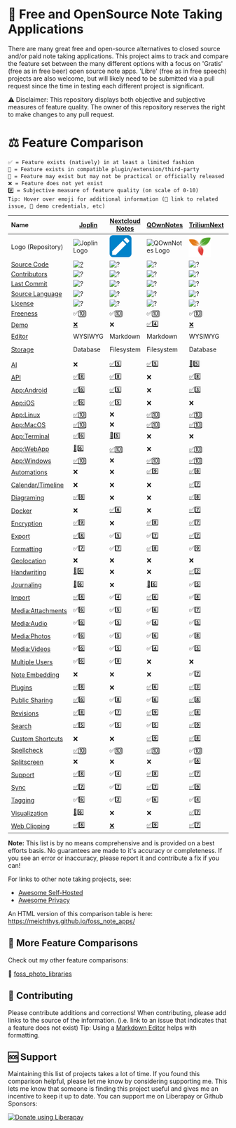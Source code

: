 # 📝 Free and OpenSource Note Taking Applications

There are many great free and open-source alternatives to closed source and/or paid note taking applications. This project aims to track and compare the feature set between the many different options with a focus on 'Gratis' (free as in free beer) open source note apps. 'Libre' (free as in free speech) projects are also welcome, but will likely need to be submitted via a pull request since the time in testing each different project is significant.

⚠️ Disclaimer: This repository displays both objective and subjective measures of feature quality. The owner of this repository reserves the right to make changes to any pull request.

# ⚖️ Feature Comparison

```text
✅ = Feature exists (natively) in at least a limited fashion
🔌 = Feature exists in compatible plugin/extension/third-party
🚧 = Feature may exist but may not be practical or officially released
❌ = Feature does not yet exist
#️⃣ = Subjective measure of feature quality (on scale of 0-10)
Tip: Hover over emoji for additional information (🔗 link to related issue, 🔑 demo credentials, etc)
```


| Name                                               | [Joplin](https://github.com/laurent22/joplin)                                                                                                                                                    | [Nextcloud Notes](https://github.com/nextcloud/notes)                                                                                                | [QOwnNotes](https://github.com/pbek/QOwnNotes)                                                                                         | [TriliumNext](https://github.com/TriliumNext/Notes)                                                                                                                               | [SilverBullet](https://github.com/silverbulletmd/silverbullet)                                                                                              |
| :------------------------------------------------- | ------------------------------------------------------------------------------------------------------------------------------------------------------------------------------------------------ | ---------------------------------------------------------------------------------------------------------------------------------------------------- | -------------------------------------------------------------------------------------------------------------------------------------- | --------------------------------------------------------------------------------------------------------------------------------------------------------------------------------- | ----------------------------------------------------------------------------------------------------------------------------------------------------------- |
| Logo (Repository)                                  | <img src="https://raw.githubusercontent.com/laurent22/joplin/refs/heads/dev/packages/app-mobile/android/app/src/main/res/mipmap-xxhdpi/ic_launcher.png" style="width: 50px"  alt="Joplin Logo"/> | <img src="https://raw.githubusercontent.com/nextcloud/notes/refs/heads/main/img/favicon-touch.png" style="width: 50px"  alt="Nextcloud Notes Logo"/> | <img src="https://raw.githubusercontent.com/pbek/QOwnNotes/refs/heads/main/icons/icon.png" style="width: 50px"  alt="QOwnNotes Logo"/> | <img src="https://raw.githubusercontent.com/TriliumNext/Notes/22db58d410009ef28acdf06deba909542ebde60f/images/icon-color.svg" style="width: 50px"  alt="TriliumNext Notes Logo"/> | <img src="https://raw.githubusercontent.com/silverbulletmd/silverbullet/refs/heads/main/web/images/logo.png" style="width: 50px"  alt="SilverBullet Logo"/> |
| [Source Code](features.md#source_code)             | [![?](https://img.shields.io/github/stars/laurent22/joplin?label=%20)](https://github.com/laurent22/joplin)                                                                                      | ![?](https://img.shields.io/github/stars/nextcloud/notes?label=%20)                                                                                  | ![?](https://img.shields.io/github/stars/pbek/qownnotes?label=%20)                                                                     | ![?](https://img.shields.io/github/stars/triliumnext/notes?label=%20)                                                                                                             | ![?](https://img.shields.io/github/stars/silverbulletmd/silverbullet?label=%20)                                                                             |
| [Contributors](features.md#contributors)           | ![?](https://img.shields.io/github/contributors/laurent22/joplin?label=%20)                                                                                                                      | ![?](https://img.shields.io/github/contributors/nextcloud/notes?label=%20)                                                                           | ![?](https://img.shields.io/github/contributors/pbek/qownnotes?label=%20)                                                              | ![?](https://img.shields.io/github/contributors/triliumnext/notes?label=%20)                                                                                                      | ![?](https://img.shields.io/github/contributors/silverbulletmd/silverbullet?label=%20)                                                                      |
| [Last Commit](features.md#last-commit)             | ![?](https://img.shields.io/github/last-commit/laurent22/joplin?label=%20)                                                                                                                       | ![?](https://img.shields.io/github/last-commit/nextcloud/notes?label=%20)                                                                            | ![?](https://img.shields.io/github/last-commit/pbek/qownnotes?label=%20)                                                               | ![?](https://img.shields.io/github/last-commit/triliumnext/notes?label=%20)                                                                                                       | ![?](https://img.shields.io/github/last-commit/silverbulletmd/silverbullet?label=%20)                                                                       |
| [Source Language](features.md#source-language)     | ![?](https://img.shields.io/github/languages/top/laurent22/joplin)                                                                                                                               | ![?](https://img.shields.io/github/languages/top/nextcloud/notes)                                                                                    | ![?](https://img.shields.io/github/languages/top/pbek/qownnotes)                                                                       | ![?](https://img.shields.io/github/languages/top/triliumnext/notes)                                                                                                               | ![?](https://img.shields.io/github/languages/top/silverbulletmd/silverbullet)                                                                               |
| [License](features.md#license)                     | ![?](https://img.shields.io/github/license/laurent22/joplin?label=%20)                                                                                                                           | ![?](https://img.shields.io/github/license/nextcloud/notes?label=%20)                                                                                | ![?](https://img.shields.io/github/license/pbek/qownnotes?label=%20)                                                                   | ![?](https://img.shields.io/github/license/triliumnext/notes?label=%20)                                                                                                           | ![?](https://img.shields.io/github/license/silverbulletmd/silverbullet?label=%20)                                                                           |
| [Freeness](features.md#freeness)                   | ✅🔟                                                                                                                                                                                               | ✅🔟                                                                                                                                                   | ✅🔟                                                                                                                                     | ✅🔟                                                                                                                                                                                | ✅🔟                                                                                                                                                          |
| [Demo](features.md#demo)                           | [❌](https://joplinapp.org/plans/)                                                                                                                                                                | ❌                                                                                                                                                    | [✅4️⃣](https://www.qownnotes.org/getting-started/demo.html#qownnotes-demo)                                                               | [❌](https://github.com/TriliumNext/Notes/issues/498)                                                                                                                              | [✅🔟](https://silverbullet.md/)                                                                                                                              |
| [Editor](features.md#editor)                       | WYSIWYG                                                                                                                                                                                          | Markdown                                                                                                                                             | Markdown                                                                                                                               | WYSIWYG                                                                                                                                                                           | Markdown                                                                                                                                                    |
| [Storage](features.md#storage)                     | Database                                                                                                                                                                                         | Filesystem                                                                                                                                           | Filesystem                                                                                                                             | Database                                                                                                                                                                          | Filesystem / Database                                                                                                                                       |
| [AI](features.md#ai)                               | ❌                                                                                                                                                                                                | [✅5️⃣](https://docs.nextcloud.com/server/latest/admin_manual/ai/index.html)                                                                            | [✅5️⃣](https://www.qownnotes.org/blog/2024-05-17-AI-support-was-added-to-QOwnNotes.html)                                                 | [🔌5️⃣](https://github.com/soulsands/trilium-chat)                                                                                                                                   | ❌                                                                                                                                                           |
| [API](features.md#api)                             | [✅8️⃣](https://joplinapp.org/help/api/references/rest_api/)                                                                                                                                        | [✅8️⃣](https://github.com/nextcloud/notes/blob/main/docs/api/README.md)                                                                                | ❌                                                                                                                                      | [✅8️⃣](https://triliumnext.github.io/Docs/Wiki/etapi.html)                                                                                                                          | [✅8️⃣](https://silverbullet.md/API)                                                                                                                           |
| [App:Android](features.md#app-android)             | [✅6️⃣](https://play.google.com/store/apps/details?id=net.cozic.joplin)                                                                                                                             | [✅5️⃣](https://play.google.com/store/apps/details?id=it.niedermann.owncloud.notes&pli=1)                                                               | ❌                                                                                                                                      | [✅3️⃣](https://github.com/FliegendeWurst/TriliumDroid)                                                                                                                              | ❌                                                                                                                                                           |
| [App:iOS](features.md#app-ios)                     | [✅6️⃣](https://apps.apple.com/us/app/joplin/id1315599797)                                                                                                                                          | [✅5️⃣](https://apps.apple.com/us/app/nextcloud-notes/id813973264)                                                                                      | ❌                                                                                                                                      | ❌                                                                                                                                                                                 | ❌                                                                                                                                                           |
| [App:Linux](features.md#app-linux)                 | [✅🔟](https://joplinapp.org/help/install/)                                                                                                                                                        | ❌                                                                                                                                                    | [✅🔟](https://www.qownnotes.org/installation/)                                                                                          | [✅🔟](https://github.com/TriliumNext/Notes/releases)                                                                                                                               | ❌                                                                                                                                                           |
| [App:MacOS](features.md#app-macos)                 | [✅🔟](https://joplinapp.org/help/install/)                                                                                                                                                        | ❌                                                                                                                                                    | [✅🔟](https://www.qownnotes.org/installation/)                                                                                          | [✅🔟](https://github.com/TriliumNext/Notes/releases)                                                                                                                               | ❌                                                                                                                                                           |
| [App:Terminal](features.md#terminal)               | [✅6️⃣](https://joplinapp.org/help/apps/terminal/)                                                                                                                                                  | [🚧5️⃣](https://github.com/djmoch/nncli/)                                                                                                               | ❌                                                                                                                                      | ❌                                                                                                                                                                                 | ❌                                                                                                                                                           |
| [App:WebApp](features.md#app-webapp)               | [🚧6️⃣](https://joplinapp.org/help/dev/BUILD#web)                                                                                                                                                   | [✅🔟](https://apps.nextcloud.com/apps/notes)                                                                                                          | ❌                                                                                                                                      | [✅🔟](https://github.com/TriliumNext/Notes/releases)                                                                                                                               | [✅🔟](https://github.com/TriliumNext/Notes/releases)                                                                                                         |
| [App:Windows](features.md#app-windows)             | [✅🔟](https://joplinapp.org/help/install/)                                                                                                                                                        | ❌                                                                                                                                                    | [✅🔟](https://www.qownnotes.org/installation/)                                                                                          | [✅🔟](https://github.com/TriliumNext/Notes/releases)                                                                                                                               | ❌                                                                                                                                                           |
| [Automations](features.md#automations)             | ❌                                                                                                                                                                                                | ❌                                                                                                                                                    | [✅9️⃣](https://triliumnext.github.io/Docs/Wiki/scripts)                                                                                  | [✅8️⃣](https://silverbullet.md/Space%20Script)                                                                                                                                      | [✅8️⃣](https://silverbullet.md/Space%20Script)                                                                                                                |
| [Calendar/Timeline](features.md#calendar-timeline) | ❌                                                                                                                                                                                                | ❌                                                                                                                                                    | ❌                                                                                                                                      | [✅7️⃣](https://triliumnext.github.io/Docs/Wiki/day-notes.html)                                                                                                                      | ❌                                                                                                                                                           |
| [Diagraming](features.md#diagraming)               | [✅8️⃣](https://silverbullet.md/Space%20Script)                                                                                                                                                     | ❌                                                                                                                                                    | ❌                                                                                                                                      | [✅8️⃣](https://triliumnext.github.io/Docs/Wiki/canvas-note.html)                                                                                                                    | [✅6️⃣](https://silverbullet.md/Plugs/Mermaid)                                                                                                                 |
| [Docker](features.md#docker)                       | ❌                                                                                                                                                                                                | [✅6️⃣](https://github.com/nextcloud/all-in-one)                                                                                                        | ❌                                                                                                                                      | [✅7️⃣](https://triliumnext.github.io/Docs/Wiki/docker-server-installation.html)                                                                                                     | [✅🔟](https://silverbullet.md/Install/Docker)                                                                                                                |
| [Encryption](features.md#encryption)               | [✅9️⃣](https://joplinapp.org/help/apps/sync/e2ee/)                                                                                                                                                 | ❌                                                                                                                                                    | [✅8️⃣](https://www.qownnotes.org/blog/2016-10-02-Note-encryption-with-keybase.io-or-directly-with-PGP.html)                              | [✅7️⃣](https://triliumnext.github.io/Docs/Wiki/protected-notes.html)                                                                                                                | ❌                                                                                                                                                           |
| [Export](features.md#export)                       | [✅8️⃣](https://joplinapp.org/help/apps/import_export/#exporting)                                                                                                                                   | ✅5️⃣                                                                                                                                                   | ✅7️⃣                                                                                                                                     | [✅7️⃣](https://triliumnext.github.io/Docs/Wiki/markdown.html)                                                                                                                       | ❔                                                                                                                                                           |
| [Formatting](features.md#formatting)               | ✅7️⃣                                                                                                                                                                                               | ✅7️⃣                                                                                                                                                   | [✅8️⃣]()                                                                                                                                 | ✅9️⃣                                                                                                                                                                                | ❔                                                                                                                                                           |
| [Geolocation](features.md#geolocation)             | ❌                                                                                                                                                                                                | ❌                                                                                                                                                    | ❌                                                                                                                                      | ❌                                                                                                                                                                                 | ❔                                                                                                                                                           |
| [Handwriting](features.md#handwriting)             | [🔌6️⃣](https://joplinapp.org/plugins/plugin/io.github.personalizedrefrigerator.js-draw/)                                                                                                           | ❌                                                                                                                                                    | ❌                                                                                                                                      | [✅2️⃣](https://triliumnext.github.io/Docs/Wiki/canvas-note.html)                                                                                                                    | ❔                                                                                                                                                           |
| [Journaling](features.md#journaling)               | [🔌6️⃣](https://joplinapp.org/plugins/plugin/com.leenzhu.journal/)                                                                                                                                  | ❌                                                                                                                                                    | [🔌6️⃣](https://github.com/qownnotes/scripts/tree/master/journal-entry)                                                                   | ✅5️⃣                                                                                                                                                                                | ❔                                                                                                                                                           |
| [Import](features.md#import)                       | [✅8️⃣](https://joplinapp.org/help/apps/import_export/#importing)                                                                                                                                   | ✅4️⃣                                                                                                                                                   | [✅6️⃣](https://www.qownnotes.org/getting-started/importing-notes.html#importing-notes)                                                   | ✅8️⃣                                                                                                                                                                                | ❔                                                                                                                                                           |
| [Media:Attachments](features.md#media-attachments) | ✅6️⃣                                                                                                                                                                                               | ✅5️⃣                                                                                                                                                   | ✅6️⃣                                                                                                                                     | ✅7️⃣                                                                                                                                                                                | ❔                                                                                                                                                           |
| [Media:Audio](features.md#media-audio)             | ✅6️⃣                                                                                                                                                                                               | ✅5️⃣                                                                                                                                                   | ✅4️⃣                                                                                                                                     | ✅5️⃣                                                                                                                                                                                | ❔                                                                                                                                                           |
| [Media:Photos](features.md#media-photos)           | ✅6️⃣                                                                                                                                                                                               | ✅5️⃣                                                                                                                                                   | ✅6️⃣                                                                                                                                     | ✅8️⃣                                                                                                                                                                                | ❔                                                                                                                                                           |
| [Media:Videos](features.md#media-videos)           | ✅6️⃣                                                                                                                                                                                               | ✅5️⃣                                                                                                                                                   | ✅4️⃣                                                                                                                                     | ✅5️⃣                                                                                                                                                                                | ❔                                                                                                                                                           |
| [Multiple Users](features.md#multiple-users)       | ✅6️⃣                                                                                                                                                                                               | ✅8️⃣                                                                                                                                                   | ❌                                                                                                                                      | ❌                                                                                                                                                                                 | ❔                                                                                                                                                           |
| [Note Embedding](features.md#note-embedding)       | ❌                                                                                                                                                                                                | ❌                                                                                                                                                    | ❌                                                                                                                                      | ✅7️⃣                                                                                                                                                                                | ❔                                                                                                                                                           |
| [Plugins](features.md#plugins)                     | [✅8️⃣](https://joplinapp.org/plugins/)                                                                                                                                                             | ❌                                                                                                                                                    | [✅6️⃣](https://github.com/qownnotes/scripts)                                                                                             | [✅3️⃣](https://triliumnext.github.io/Docs/Wiki/custom-widget.html)                                                                                                                  | ❔                                                                                                                                                           |
| [Public Sharing](features.md#public-sharing)       | [✅6️⃣](https://joplinapp.org/help/apps/share_notebook#what-is-actually-shared)                                                                                                                     | ✅8️⃣                                                                                                                                                   | ✅6️⃣                                                                                                                                     | [✅8️⃣](https://triliumnext.github.io/Docs/Wiki/sharing.html)                                                                                                                        | ❔                                                                                                                                                           |
| [Revisions](features.md#revisions)                 | [✅8️⃣](https://joplinapp.org/help/apps/note_history)                                                                                                                                               | ✅7️⃣                                                                                                                                                   | [✅9️⃣](https://www.qownnotes.org/getting-started/git-versioning.html#git-versioning)                                                     | [✅8️⃣](https://triliumnext.github.io/Docs/Wiki/note-revisions.html)                                                                                                                 | ❔                                                                                                                                                           |
| [Search](features.md#search)                       | [✅5️⃣](https://joplinapp.org/help/api/references/rest_api#searching)                                                                                                                               | ✅5️⃣                                                                                                                                                   | ✅5️⃣                                                                                                                                     | [✅9️⃣](https://triliumnext.github.io/Docs/Wiki/search.html)                                                                                                                         | ❔                                                                                                                                                           |
| [Custom Shortcuts](features.md#custom-shortcuts)   | ❌                                                                                                                                                                                                | ❌                                                                                                                                                    | [✅9️⃣](https://www.qownnotes.org/getting-started/shortcuts.html#shortcuts)                                                               | [✅8️⃣](https://triliumnext.github.io/Docs/Wiki/keyboard-shortcuts.html)                                                                                                             | ❔                                                                                                                                                           |
| [Spellcheck](features.md#spellcheck)               | [✅🔟](https://joplinapp.org/help/dev/spellcheck)                                                                                                                                                  | ✅🔟                                                                                                                                                   | [✅🔟](https://www.qownnotes.org/editor/spellchecking.html#spellchecking)                                                                | ✅🔟                                                                                                                                                                                | ❔                                                                                                                                                           |
| [Splitscreen](features.md#splitscreen)             | ❌                                                                                                                                                                                                | ❌                                                                                                                                                    | ❌                                                                                                                                      | ✅8️⃣                                                                                                                                                                                | ❔                                                                                                                                                           |
| [Support](features.md#support)                     | [✅8️⃣](https://github.com/laurent22/joplin/#community)                                                                                                                                             | ✅4️⃣                                                                                                                                                   | [✅8️⃣](https://github.com/pbek/QOwnNotes#qownnotes)                                                                                      | [✅7️⃣](https://github.com/TriliumNext/Notes#-discuss-with-us)                                                                                                                       | ❔                                                                                                                                                           |
| [Sync](features.md#sync)                           | [✅7️⃣](https://joplinapp.org/help/dev/spec/sync#sync-targets)                                                                                                                                      | ✅7️⃣                                                                                                                                                   | [✅7️⃣](https://www.qownnotes.org/getting-started/concept.html#nextcloud-desktop-sync-client)                                             | [✅9️⃣](https://triliumnext.github.io/Docs/Wiki/synchronization.html)                                                                                                                | ❔                                                                                                                                                           |
| [Tagging](features.md#tagging)                     | ✅6️⃣                                                                                                                                                                                               | ✅2️⃣                                                                                                                                                   | ✅6️⃣                                                                                                                                     | ✅4️⃣                                                                                                                                                                                | ❔                                                                                                                                                           |
| [Visualization](features.md#visualization)         | [🔌6️⃣](https://joplinapp.org/plugins/plugin/joplin-plugin-knowledge-graph/)                                                                                                                        | ❌                                                                                                                                                    | ❌                                                                                                                                      | [✅7️⃣](https://triliumnext.github.io/Docs/Wiki/note-map.html)                                                                                                                       | ❔                                                                                                                                                           |
| [Web Clipping](features.md#web-clipping)           | [✅8️⃣](https://joplinapp.org/help/install#web-clipper)                                                                                                                                             | [❌](https://github.com/nextcloud/notes/issues/403)                                                                                                   | [✅9️⃣](https://www.qownnotes.org/getting-started/browser-extension.html#qownnotes-web-companion-browser-extension)                       | [✅7️⃣](https://triliumnext.github.io/Docs/Wiki/web-clipper.html)                                                                                                                    | ❔                                                                                                                                                           |

**Note:** This list is by no means comprehensive and is provided on a best efforts basis. No guarantees are made to it's accuracy or completeness. If you see an error or inaccuracy, please report it and contribute a fix if you can!

For links to other note taking projects, see:

- [Awesome Self-Hosted](https://github.com/awesome-selfhosted/awesome-selfhosted#photo-and-video-galleries)
- [Awesome Privacy](https://github.com/pluja/awesome-privacy#photo-storage)

An HTML version of this comparison table is here: https://meichthys.github.io/foss_note_apps/

## 👋 More Feature Comparisons

Check out my other feature comparisons:

📸 [foss_photo_libraries](https://github.com/meichthys/foss_photo_libraries)

## 🤝 Contributing

Please contribute additions and corrections!
When contributing, please add links to the source of the information.
(i.e. link to an issue that indicates that a feature does not exist)
Tip: Using a [Markdown Editor](https://marketplace.visualstudio.com/items?itemName=zaaack.markdown-editor) helps with formatting.

## 🆘 Support

Maintaining this list of projects takes a lot of time. If you found this comparison helpful, please let me know by considering supporting me. This lets me know that someone is finding this project useful and gives me an incentive to keep it up to date.
You can support me on Liberapay or Github Sponsors:

<a href="https://liberapay.com/meichthys/donate"><img alt="Donate using Liberapay" src="https://liberapay.com/assets/widgets/donate.svg"></a>

